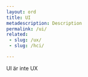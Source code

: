 ```yaml
---
layout: ord
title: UI
metadescription: Description
permalink: /ui/
related:
 - slug: /ux/
 - slug: /hci/

---
```


UI är inte UX